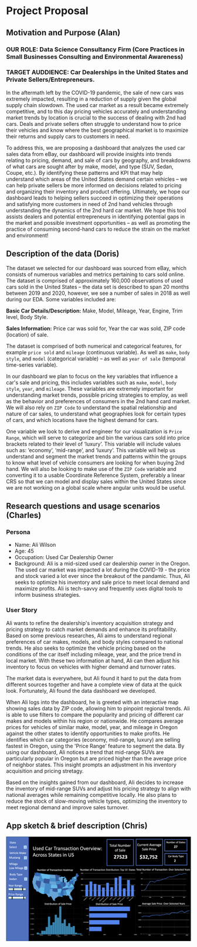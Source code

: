 # Project Proposal

## Motivation and Purpose (Alan)

### OUR ROLE: Data Science Consultancy Firm (Core Practices in Small Businesses Consulting and Environmental Awareness)

### TARGET AUDDIENCE: Car Dealerships in the United States and Private Sellers/Entrepreneurs.

In the aftermath left by the COVID-19 pandemic, the sale of new cars was extremely impacted, resulting in a reduction of supply given the global supply chain slowdown. The used car market as a result became extremely competitive, and to this day pricing vehicles accurately and understanding market trends by location is crucial to the success of dealing with 2nd had cars. Deals and private sellers often struggle to understand how to price their vehicles and know where the best geographical market is to maximize their returns and supply cars to customers in need.   
  
To address this, we are proposing a dashboard that analyzes the used car sales data from eBay, our dashboard will provide insights into trends relating to pricing, demand, and sale of cars by geography, and breakdowns of what cars are sought after by make, model, and type (SUV, Sedan, Coupe, etc.). By identifying these patterns and KPI that may help understand which areas of the United States demand certain vehicles – we can help private sellers be more informed on decisions related to pricing and organizing their inventory and product offering. Ultimately, we hope our dashboard leads to helping sellers succeed in optimizing their operations and satisfying more customers in need of 2nd hand vehicles through understanding the dynamics of the 2nd hard car market. We hope this tool assists dealers and potential entrepreneurs in identifying potential gaps in the market and possible investment opportunities – as well as promoting the practice of consuming second-hand cars to reduce the strain on the market and environment!

## Description of the data (Doris)

The dataset we selected for our dashboard was sourced from eBay, which consists of numerous variables and metrics pertaining to cars sold online. The dataset is comprised of approximately 160,000 observations of used cars sold in the United States – the data set is described to span 20 months between 2019 and 2020, however, we see a number of sales in 2018 as well during our EDA. Some variables included are:

**Basic Car Details/Description:** Make, Model, Mileage, Year, Engine, Trim level, Body Style.  
  
**Sales Information:** Price car was sold for, Year the car was sold, ZIP code (location) of sale.

The dataset is comprised of both numerical and categorical features, for example `price sold` and `mileage` (continuous variable). As well as `make`, `body style`, and `model` (categorical variable) – as well as `year of sale` (temporal time-series variable).  
  
In our dashboard we plan to focus on the key variables that influence a car's sale and pricing, this includes variables such as `make`, `model`, `body style`, `year`, and `mileage`.  These variables are extremely important for understanding market trends, possible pricing strategies to employ, as well as the behavior and preferences of consumers in the 2nd hand card market. We will also rely on `ZIP Code` to understand the spatial relationship and nature of car sales, to understand what geographies look for certain types of cars, and which locations have the highest demand for cars.
  
One variable we look to derive and engineer for our visualization is `Price Range`, which will serve to categorize and bin the various cars sold into price brackets related to their level of ‘luxury’. This variable will include values such as: ‘economy’, ‘mid-range’, and ‘luxury’. This variable will help us understand and segment the market trends and patterns within the groups to know what level of vehicle consumers are looking for when buying 2nd hand. We will also be looking to make use of the `ZIP Code` variable and converting it to a usable Coordinate Reference System, preferably a linear CRS so that we can model and display sales within the United States since we are not working on a global scale where angular units would be useful.

## Research questions and usage scenarios (Charles)

### Persona

- Name: Ali Wilson
- Age: 45
- Occupation: Used Car Dealership Owner
- Background: Ali is a mid-sized used car dealership owner in the Oregon. The used car market was impacted a lot during the COVID-19 - the price and stock varied a lot ever since the breakout of the pandamic. Thus, Ali seeks to optimize his inventory and sale price to meet local demand and maximize profits. Ali is tech-savvy and frequently uses digital tools to inform business strategies.

### User Story

Ali wants to refine the dealership's inventory acquisition strategy and pricing strategy to catch market demands and enhance its profitability. Based on some previous researches, Ali aims to understand regional preferences of car makes, models, and body styles compared to national trends. He also seeks to optimize the vehicle pricing based on the conditions of the car itself including mileage, year, and the price trend in local market. With these two information at hand, Ali can then adjust his inventory to focus on vehicles with higher demand and turnover rates.

The market data is everywhere, but Ali found it hard to put the data from different sources together and have a complete view of data at the quick look. Fortunately, Ali found the data dashboard we developed.

When Ali logs into the dashboard, he is greeted with an interactive map showing sales data by ZIP code, allowing him to pinpoint regional trends. Ali is able to use filters to compare the popularity and pricing of different car makes and models within his region or nationwide. He compares average prices for vehicles of similar make, model, year, and mileage in Oregon against the other states to identify opportunities to make profits. He identifies which car categories (economy, mid-range, luxury) are selling fastest in Oregon, using the 'Price Range' feature to segment the data. By using our dashboard, Ali notices a trend that mid-range SUVs are particularly popular in Oregon but are priced higher than the average price of neighbor states. This insight prompts an adjustment in his inventory acquisition and pricing stretagy.

Based on the insights gained from our dashboard, Ali decides to increase the inventory of mid-range SUVs and adjust his pricing strategy to align with national averages while remaining competitive locally. He also plans to reduce the stock of slow-moving vehicle types, optimizing the inventory to meet regional demand and improve sales turnover.


## App sketch & brief description (Chris)

![App Sketch](../img/sketch.png)
